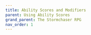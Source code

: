 ```yaml
---
title: Ability Scores and Modifiers
parent: Using Ability Scores
grand_parent: The Stormchaser RPG
nav_order: 1
---
```

